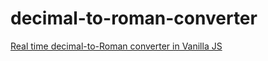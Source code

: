 # decimal-to-roman-converter
<a href="https://ivanarena.github.io/decimal-to-roman-converter/">Real time decimal-to-Roman converter in Vanilla JS
</a>

